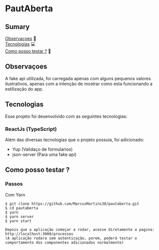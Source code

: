 # PautAberta


## Sumary
[Observaçoes](#observaçoes) :open_book:  
[Tecnologias](#tecnologias) :computer:  
[Como posso testar ?](#como-posso-testar-) :open_book: 

## Observaçoes
A fake api utilizada, foi carregada apenas com alguns pequenos valores ilustrativos, apenas com a intenção de mostrar como esta funcionando a estilização do app.

## Tecnologias

Esse projeto foi desenvolvido com as seguintes tecnologias:  


### ReactJs (TypeScript)

Além das diversas tecnologias que o projeto possuia, foi adicionado:
- Yup (Validaço de formularios)
- json-server (Para uma fake api)


## Como posso testar ?

### Passos

Com Yarn
```
$ git clone https://github.com/MarcusMartins38/pautaberta.git
$ cd pautaberta
$ yarn
$ yarn server
$ yarn start

Depois que a aplicação começar a rodar, acesse diretamente a pagina: http://localhost:3000/processos
(A aplicação rodara sem autenticação, porem, poderá testar o comportamento dos componentes adicionados normalmente)
```

